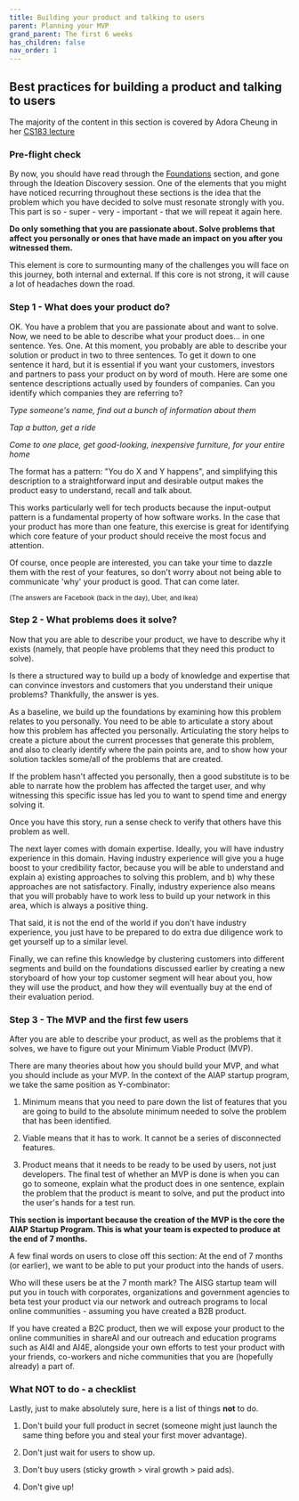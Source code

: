 ```yaml
---
title: Building your product and talking to users
parent: Planning your MVP
grand_parent: The first 6 weeks
has_children: false
nav_order: 1
---
```


## Best practices for building a product and talking to users

The majority of the content in this section is covered by Adora Cheung in her 
[CS183 lecture](https://www.youtube.com/watch?v=yP176MBG9Tk&list=PLU630Cd0ZQCMeQiSvU7DJmDJDitdE7m7r&index=5&t=0s)

### Pre-flight check 

By now, you should have read through the [Foundations](https://johnangrs.github.io/section_1_1.html) section, and gone through the Ideation Discovery session. One of the elements that you might have noticed recurring throughout these sections is the idea that the problem which you have decided to solve must resonate strongly with you. This part is so - super - very - important - that we will repeat it again here.

**Do only something that you are passionate about. Solve problems that affect
you personally or ones that have made an impact on you after you witnessed them.**

This element is core to surmounting many of the challenges you will face on this
journey, both internal and external. If this core is not strong, it will cause a
lot of headaches down the road. 

### Step 1 - What does your product do?

OK. You have a problem that you are passionate about and want to solve. Now, we
need to be able to describe what your product does... in one sentence. Yes. One. At this moment,
you probably are able to describe your solution or product in two to three sentences.
To get it down to one sentence it hard, but it is essential if you want your customers,
investors and partners to pass your product on by word of mouth. Here are some one
sentence descriptions actually used by founders of companies. Can you identify which companies they are referring to?

*Type someone's name, find out a bunch of information about them*

*Tap a button, get a ride*

*Come to one place, get good-looking, inexpensive furniture, for your entire home*

The format has a pattern: "You do X and Y happens", and simplifying this description
to a straightforward input and desirable output makes the product easy to understand,
recall and talk about. 

This works particularly well for tech products because the input-output pattern is
a fundamental property of how software works. In the case that your product has more
than one feature, this exercise is great for identifying which core feature of
your product should receive the most focus and attention.

Of course, once people are interested, you can take your time to dazzle them with the rest of your features, so don't worry about not being able to communicate 'why' your product is good. That can come later.

<sub>(The answers are Facebook (back in the day), Uber, and Ikea)</sub>

### Step 2 - What problems does it solve?

Now that you are able to describe your product, we have to describe why it exists
(namely, that people have problems that they need this product to solve).

Is there a structured way to build up a body of knowledge and expertise that can convince investors and customers that you understand their unique problems? Thankfully,
the answer is yes.

As a baseline, we build up the foundations by examining how this problem relates
to you personally. You need to be able to articulate a story about how this problem has affected you personally. Articulating the story helps to create a picture about the current processes that generate this problem, and also to clearly identify where the pain points are, and to show how your solution tackles some/all of the problems that are created. 

If the problem hasn't affected you personally, then a good substitute is to be able to narrate how the problem has affected the target user, and why witnessing this specific issue has led you to want to spend time and energy solving it.

Once you have this story, run a sense check to verify that others have this problem as well.

The next layer comes with domain expertise. Ideally, you will have industry experience in this domain. Having industry experience will give you a huge boost to your credibility factor, because you will be able to understand and explain a) existing approaches to solving this problem, and b) why these approaches are not satisfactory. Finally, industry experience also means that you will probably have to work less to build up your network in this area, which is always a positive thing.

That said, it is not the end of the world if you don't have industry experience, you just have to be prepared to do extra due diligence work to get yourself up to a similar level.

Finally, we can refine this knowledge by clustering customers into different segments and build on the foundations discussed earlier by creating a new storyboard of how your top customer segment will hear about you, how they will use the product, and how they will eventually buy at the end of their evaluation period.

### Step 3 - The MVP and the first few users

After you are able to describe your product, as well as the problems that it solves,
we have to figure out your Minimum Viable Product (MVP).

There are many theories about how you should build your MVP, and what you should
include as your MVP. In the context of the AIAP startup program, we take the same
position as Y-combinator:

1. Minimum means that you need to pare down the list of features that you are going
to build to the absolute minimum needed to solve the problem that has been identified.

2. Viable means that it has to work. It cannot be a series of disconnected features.

3. Product means that it needs to be ready to be used by users, not just developers. The final test of whether an MVP is done is when you can go to someone, explain what
the product does in one sentence, explain the problem that the product is meant to solve, and put the product into the user's hands for a test run.

**This section is important because the creation of the MVP is the core the AIAP Startup Program. This is what your team is expected to produce at the end of 7 months.**

A few final words on users to close off this section: At the end of 7 months (or earlier), we want to be able to put your product into the hands of users. 

Who will these users be at the 7 month mark? The AISG startup team will put you in touch with corporates, organizations and government agencies to beta test your product via our network and outreach programs to local online communities - assuming you have created a B2B product. 

If you have created a B2C product, then we will expose your product to the online communities in shareAI and our outreach and education programs such as AI4I and AI4E, alongside your own efforts to test your product with your friends, co-workers and niche communities that you are (hopefully already) a part of.

### What NOT to do - a checklist

Lastly, just to make absolutely sure, here is a list of things **not** to do.

1. Don't build your full product in secret (someone might just launch the same thing before you and steal your first mover advantage).

2. Don't just wait for users to show up.

3. Don't buy users (sticky growth > viral growth > paid ads).

4. Don't give up!